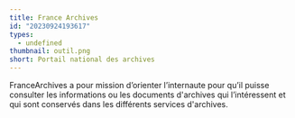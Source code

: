 ```yaml
---
title: France Archives
id: "20230924193617"
types:
  - undefined
thumbnail: outil.png
short: Portail national des archives
---
```


FranceArchives a pour mission d’orienter l’internaute pour qu’il puisse consulter les informations ou les documents d'archives qui l’intéressent et qui sont conservés dans les différents services d'archives.